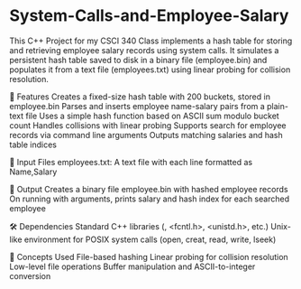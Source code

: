 # System-Calls-and-Employee-Salary

This C++ Project for my CSCI 340 Class implements a hash table for storing and retrieving employee salary records using system calls. It simulates a persistent hash table saved to disk in a binary file (employee.bin) and populates it from a text file (employees.txt) using linear probing for collision resolution.

🚀 Features
Creates a fixed-size hash table with 200 buckets, stored in employee.bin
Parses and inserts employee name-salary pairs from a plain-text file
Uses a simple hash function based on ASCII sum modulo bucket count
Handles collisions with linear probing
Supports search for employee records via command line arguments
Outputs matching salaries and hash table indices

📁 Input Files
employees.txt: A text file with each line formatted as Name,Salary

🧾 Output
Creates a binary file employee.bin with hashed employee records
On running with arguments, prints salary and hash index for each searched employee

🛠️ Dependencies
Standard C++ libraries (<iostream>, <fcntl.h>, <unistd.h>, etc.)
Unix-like environment for POSIX system calls (open, creat, read, write, lseek)

🧠 Concepts Used
File-based hashing
Linear probing for collision resolution
Low-level file operations
Buffer manipulation and ASCII-to-integer conversion


